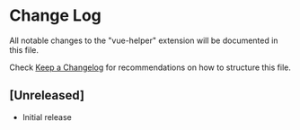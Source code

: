 # Change Log
All notable changes to the "vue-helper" extension will be documented in this file.

Check [Keep a Changelog](http://keepachangelog.com/) for recommendations on how to structure this file.

## [Unreleased]
- Initial release